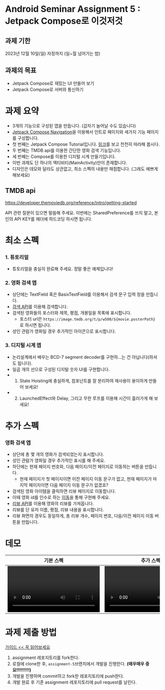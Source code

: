 # Android Seminar Assignment 5 : Jetpack Compose로 이것저것

## 과제 기한
2023년 12월 10일(일) 자정까지 (일~월 넘어가는 밤)

## 과제의 목표
- Jetpack Compose로 재밌는 UI 만들어 보기
- Jetpack Compose로 서버와 통신하기

# 과제 요약
- 3개의 기능으로 구성된 앱을 만듭니다. (갑자기 늘어날 수도 있습니다)
- [Jetpack Compose Navigation](https://developer.android.com/jetpack/compose/navigation?hl=ko)을 이용해서 인트로 페이지와 세가지 기능 페이지를 구성합니다.
- 첫 번째는 Jetpack Compose Tutorial입니다. [링크](https://developer.android.com/codelabs/jetpack-compose-basics?hl=ko#0)를 보고 천천히 따라해 봅시다.
- 두 번째는 TMDB api를 이용한 간단한 영화 검색 기능입니다.
- 세 번째는 Compose를 이용한 디지털 시계 만들기입니다.
- 이번 과제도 단 하나의 액티비티(MainActivity)만이 존재합니다.
- 디자인은 데모와 달라도 상관없고, 최소 스펙의 내용만 채점합니다. (그래도 예쁘게 해보세요)

## TMDB api
https://developer.themoviedb.org/reference/intro/getting-started

API 관련 질문이 있으면 말씀해 주세요. 이번에는 SharedPreference를 쓰지 말고, 본인의 API KEY를 헤더에 하드코딩 하시면 됩니다.

# 최소 스펙

### 1. 튜토리얼
- 튜토리얼을 충실히 완료해 주세요. 정말 좋은 예제입니다!

### 2. 영화 검색 앱
- 상단에는 TextField 혹은 BasixTextField를 이용해서 검색 문구 입력 창을 만듭니다.
- [검색 API](https://developer.themoviedb.org/reference/search-movie)를 이용해 검색합니다.
- 검색된 영화들의 포스터와 제목, 평점, 개봉일을 목록에 표시합니다.
  - 포스터 url은 `https://image.tmdb.org/t/p/w500/${movie.posterPath}` 로 하시면 됩니다.
- 성인 관람가 영화일 경우 추가적인 아이콘으로 표시합니다.

### 3. 디지털 시계 앱
- 논리설계에서 배우는 BCD-7 segment decoder를 구현하...는 건 아닙니다(하셔도 됩니다).
- 일곱 개의 선으로 구성된 디지털 숫자 UI를 구현합니다.
- 1. State Hoisting에 충실하게, 컴포넌트를 잘 분리하여 재사용이 용이하게 만들어 보세요!
- 2. LaunchedEffect와 Delay, 그리고 무한 루프를 이용해 시간이 흘러가게 해 보세요!

# 추가 스펙

### 영화 검색 앱
- 상단에 총 몇 개의 영화가 검색되었는지 표시합니다.
- 성인 관람가 영화일 경우 추가적인 표시를 해 주세요.
- 하단에는 현재 페이지 번호와, 다음 페이지/이전 페이지로 이동하는 버튼을 만듭니다.
  - 현재 페이지가 첫 페이지이면 이전 페이지 이동 문구가 없고, 현재 페이지가 마지막 페이지이면 다음 페이지 이동 문구가 없겠죠?
- 검색된 영화 아이템을 클릭하면 리뷰 페이지로 이동합니다.
- 이때 영화 id를 인수로 하는 [이동](https://developer.android.com/jetpack/compose/navigation?hl=ko#nav-with-args)을 통해 구현해 주세요.
- [리뷰 API](https://developer.themoviedb.org/reference/movie-reviews)를 이용해 영화의 리뷰를 가져옵니다.
- 리뷰를 단 유저 이름, 평점, 리뷰 내용을 표시합니다.
- 리뷰 화면의 경우도 동일하게, 총 리뷰 개수, 페이지 번호, 다음/이전 페이지 이동 버튼을 만듭니다.

# 데모

| 기본 스펙 | 추가 스펙 |
| ---- | ---- |
| <video src="" /> | <video src="" /> |


# 과제 제출 방법
[가이드 << 꼭 읽어보세요](https://github.com/wafflestudio/seminar-2023-android-assignment/blob/main/assignment-git-guide.md)

1. assignment 레포지토리를 fork한다.
2. 로컬에 clone한 후, `assignment-5`브랜치에서 개발을 진행한다. **(매우매우 중요!!!!!!!!!)**
3. 개발을 진행하며 commit하고 fork한 레포지토리에 push한다.
4. 개발 완료 후 기존 assignment 레포지토리에 pull request를 날린다.
